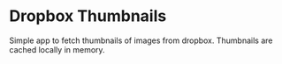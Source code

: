 # Dropbox Thumbnails

Simple app to fetch thumbnails of images from dropbox. Thumbnails are cached locally in memory.
